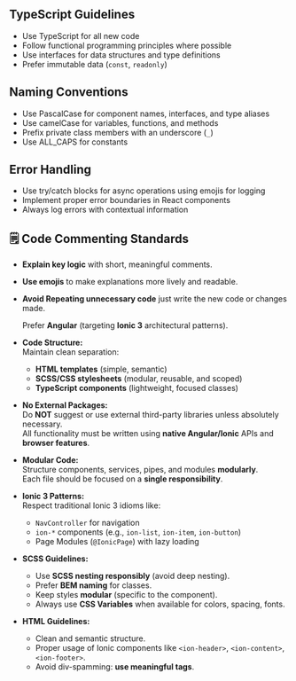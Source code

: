 ## TypeScript Guidelines
- Use TypeScript for all new code
- Follow functional programming principles where possible
- Use interfaces for data structures and type definitions
- Prefer immutable data (`const`, `readonly`)

## Naming Conventions
- Use PascalCase for component names, interfaces, and type aliases
- Use camelCase for variables, functions, and methods
- Prefix private class members with an underscore (`_`)
- Use ALL_CAPS for constants

## Error Handling
- Use try/catch blocks for async operations using emojis for logging
- Implement proper error boundaries in React components
- Always log errors with contextual information

## 🗒️ Code Commenting Standards

- **Explain key logic** with short, meaningful comments.
- **Use emojis** to make explanations more lively and readable.  
- **Avoid Repeating unnecessary code** just write the new code or changes made.
 
  Prefer **Angular** (targeting **Ionic 3** architectural patterns).

- **Code Structure:**  
  Maintain clean separation:
  - **HTML templates** (simple, semantic)
  - **SCSS/CSS stylesheets** (modular, reusable, and scoped)
  - **TypeScript components** (lightweight, focused classes)

- **No External Packages:**  
  Do **NOT** suggest or use external third-party libraries unless absolutely necessary.  
  All functionality must be written using **native Angular/Ionic** APIs and **browser features**.

- **Modular Code:**  
  Structure components, services, pipes, and modules **modularly**.  
  Each file should be focused on a **single responsibility**.

- **Ionic 3 Patterns:**  
  Respect traditional Ionic 3 idioms like:
  - `NavController` for navigation
  - `ion-*` components (e.g., `ion-list`, `ion-item`, `ion-button`)
  - Page Modules (`@IonicPage`) with lazy loading

- **SCSS Guidelines:**
  - Use **SCSS nesting responsibly** (avoid deep nesting).
  - Prefer **BEM naming** for classes.
  - Keep styles **modular** (specific to the component).
  - Always use **CSS Variables** when available for colors, spacing, fonts.

- **HTML Guidelines:**
  - Clean and semantic structure.
  - Proper usage of Ionic components like `<ion-header>`, `<ion-content>`, `<ion-footer>`.
  - Avoid div-spamming: **use meaningful tags**.


